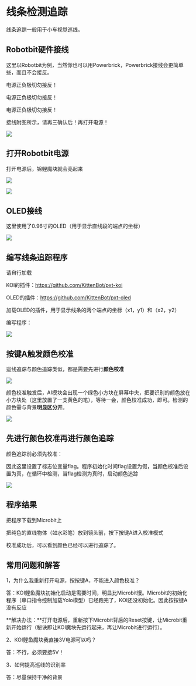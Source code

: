 # 线条检测追踪

线条追踪一般用于小车视觉巡线。



## Robotbit硬件接线

这里以Robotbit为例，当然你也可以用Powerbrick，Powerbrick接线会更简单些，而且不会接反。

电源正负极切勿接反！

电源正负极切勿接反！

电源正负极切勿接反！



接线附图所示，请再三确认后！再打开电源！

![](KOI10/01.png)



## 打开Robotbit电源

打开电源后，锦鲤魔块就会亮起来

![](KOI10/02.png)

![](KOI10/03.png)



## OLED接线

这里使用了0.96寸的OLED（用于显示直线段的端点的坐标）

![](KOI04/03.png)



## 编写线条追踪程序

请自行加载

KOI的插件：https://github.com/KittenBot/pxt-koi

OLED的插件：https://github.com/KittenBot/pxt-oled

加载OLED的插件，用于显示线条的两个端点的坐标（x1，y1）和（x2，y2）



编写程序：

![](KOI04/02.png)





## 按键A触发颜色校准

巡线追踪与颜色追踪类似，都是需要先进行**颜色校准**

![](KOI03/02.png)



颜色校准触发后，AI模块会出现一个绿色小方块在屏幕中央，把要识别的颜色放在小方块处（这里放置了一支黄色的笔），等待一会，颜色校准成功，即可。检测的颜色需与背景**明显区分开**。

![](KOI04/04.png)



## 先进行颜色校准再进行颜色追踪

颜色追踪前必须先校准：

因此这里设置了标志位变量flag。程序初始化时间flag设置为假，当颜色校准后设置为真，在循环中检测，当flag检测为真时，启动颜色追踪

![](KOI04/05.png)



## 程序结果

把程序下载到Microbit上

把纯色的直线物体（如水彩笔）放到镜头前，按下按键A进入校准模式

校准成功后，可以看到颜色已经可以进行追踪了。



## 常用问题和解答

1，为什么我重新打开电源，按按键A，不能进入颜色校准？

答：KOI鲤鱼魔块初始化启动是需要时间，明显比Microbit慢。Microbit的初始化程序（串口指令控制加载Yolo模型）已经跑完了，KOI还没初始化。因此按按键A没有反应

**解决办法：**打开电源后，重新按下Microbit背后的Reset按键，让Microbit重新开始运行（秘诀即让KOI魔块先运行起来，再让Microbit进行运行）。



2、KOI鲤鱼魔块我直接3V电源可以吗？

答：不行，必须要接5V！



3、如何提高巡线的识别率

答：尽量保持干净的背景

